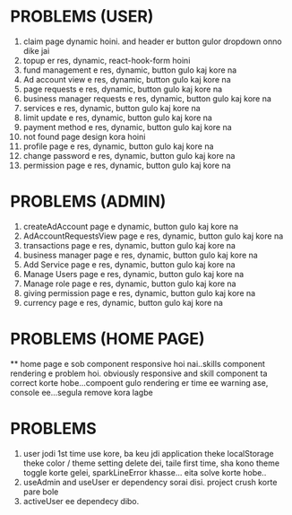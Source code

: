 # PROBLEMS (USER)

1. claim page dynamic hoini. and header er button gulor dropdown onno dike jai
2. topup er res, dynamic, react-hook-form hoini
3. fund management e res, dynamic, button gulo kaj kore na
4. Ad account view e res, dynamic, button gulo kaj kore na
5. page requests e res, dynamic, button gulo kaj kore na
6. business manager requests e res, dynamic, button gulo kaj kore na
7. services e res, dynamic, button gulo kaj kore na
8. limit update e res, dynamic, button gulo kaj kore na
9. payment method e res, dynamic, button gulo kaj kore na
10. not found page design kora hoini
11. profile page e res, dynamic, button gulo kaj kore na
12. change password e res, dynamic, button gulo kaj kore na
13. permission page e res, dynamic, button gulo kaj kore na

# PROBLEMS (ADMIN)

1. createAdAccount page e dynamic, button gulo kaj kore na
2. AdAccountRequestsView page e res, dynamic, button gulo kaj kore na
3. transactions page e res, dynamic, button gulo kaj kore na
4. business manager page e res, dynamic, button gulo kaj kore na
5. Add Service page e res, dynamic, button gulo kaj kore na
6. Manage Users page e res, dynamic, button gulo kaj kore na
7. Manage role page e res, dynamic, button gulo kaj kore na
8. giving permission page e res, dynamic, button gulo kaj kore na
9. currency page e res, dynamic, button gulo kaj kore na

# PROBLEMS (HOME PAGE)

\*\* home page e sob component responsive hoi nai..skills component rendering e problem hoi. obviously responsive and skill component ta correct korte hobe...compoent gulo rendering er time ee warning ase, console ee...segula remove kora lagbe

# PROBLEMS

1. user jodi 1st time use kore, ba keu jdi application theke localStorage theke color / theme setting delete dei, taile first time, sha kono theme toggle korte gelei, sparkLineError khasse... eita solve korte hobe..
2. useAdmin and useUser er dependency sorai disi. project crush korte pare bole
3. activeUser ee dependecy dibo.

